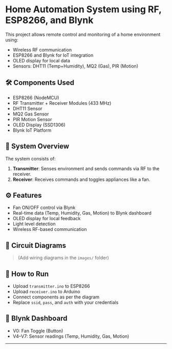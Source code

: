 # Home Automation System using RF, ESP8266, and Blynk

This project allows remote control and monitoring of a home environment using:
- Wireless RF communication
- ESP8266 and Blynk for IoT integration
- OLED display for local data
- Sensors: DHT11 (Temp+Humidity), MQ2 (Gas), PIR (Motion)

## 🛠️ Components Used
- ESP8266 (NodeMCU)
- RF Transmitter + Receiver Modules (433 MHz)
- DHT11 Sensor
- MQ2 Gas Sensor
- PIR Motion Sensor
- OLED Display (SSD1306)
- Blynk IoT Platform

## 📡 System Overview
The system consists of:
1. **Transmitter**: Senses environment and sends commands via RF to the receiver.
2. **Receiver**: Receives commands and toggles appliances like a fan.

## ⚙️ Features
- Fan ON/OFF control via Blynk
- Real-time data (Temp, Humidity, Gas, Motion) to Blynk dashboard
- OLED display for local feedback
- Light level detection
- Wireless RF-based communication

## 🔌 Circuit Diagrams
> (Add wiring diagrams in the `images/` folder)

## 🚀 How to Run
- Upload `transmitter.ino` to ESP8266
- Upload `receiver.ino` to Arduino
- Connect components as per the diagram
- Replace `ssid`, `pass`, and `auth` with your credentials

## 📲 Blynk Dashboard
- V0: Fan Toggle (Button)
- V4–V7: Sensor readings (Temp, Humidity, Gas, Motion)

---

